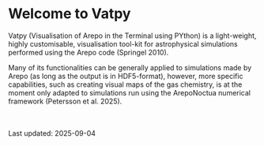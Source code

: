 # Welcome to Vatpy

Vatpy (Visualisation of Arepo in the Terminal using PYthon) is a light-weight,
highly customisable, visualisation tool-kit for astrophysical simulations
performed using the Arepo code (Springel 2010). 

Many of its functionalities can be generally applied to simulations made by Arepo
(as long as the output is in HDF5-format), however, more specific capabilities, 
such as creating visual maps of the gas chemistry, is at the moment only adapted
to simulations run using the ArepoNoctua numerical framework (Petersson et al. 2025).

<br><br>
Last updated: 2025-09-04
